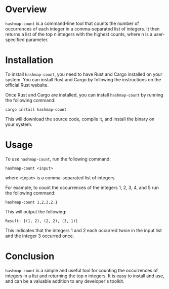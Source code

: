 # Overview
`hashmap-count` is a command-line tool that counts the number of occurrences of each integer in a comma-separated list of integers. It then returns a list of the top n integers with the highest counts, where n is a user-specified parameter.

# Installation
To install `hashmap-count`, you need to have Rust and Cargo installed on your system. You can install Rust and Cargo by following the instructions on the official Rust website.

Once Rust and Cargo are installed, you can install `hashmap-count` by running the following command:
```
cargo install hashmap-count
```

This will download the source code, compile it, and install the binary on your system.

# Usage
To use `hashmap-count`, run the following command:
```
hashmap-count <input>
```
where `<input>` is a comma-separated list of integers.

For example, to count the occurrences of the integers 1, 2, 3, 4, and 5 run the following command:
```
hashmap-count 1,2,3,2,1
```
This will output the following:
```
Result: [(1, 2), (2, 2), (3, 1)]
```
This indicates that the integers 1 and 2 each occurred twice in the input list and the integer 3 occurred once.


# Conclusion
`hashmap-count` is a simple and useful tool for counting the occurrences of integers in a list and returning the top n integers. It is easy to install and use, and can be a valuable addition to any developer's toolkit.